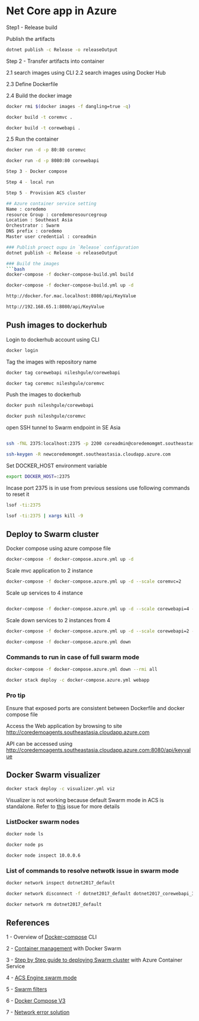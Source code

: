 # Net Core app in Azure

Step1 - Release build

Publish the artifacts
```bash
dotnet publish -c Release -o releaseOutput
```

Step 2 - Transfer artifacts into container

2.1 search images using CLI
2.2 search images using Docker Hub

2.3 Define Dockerfile

2.4 
Build the docker image
```bash 
docker rmi $(docker images -f dangling=true -q)

docker build -t coremvc .

docker build -t corewebapi .
```

2.5 Run the container 
```bash
docker run -d -p 80:80 coremvc

docker run -d -p 8080:80 corewebapi

Step 3 - Docker compose

Step 4 - local run

Step 5 - Provision ACS cluster

## Azure container service setting
Name : coredemo
resource Group : coredemoresourcegroup
Location : Southeast Asia
Orchestrator : Swarm
DNS prefix : coredemo
Master user credential : coreadmin

### Publish proect oupu in `Release` configuration
dotnet publish -c Release -o releaseOutput  

### Build the images
```bash
docker-compose -f docker-compose-build.yml build

docker-compose -f docker-compose-build.yml up -d

http://docker.for.mac.localhost:8080/api/KeyValue

http://192.168.65.1:8080/api/KeyValue
```

## Push images to dockerhub

Login to dockerhub account using CLI 
```bash
docker login
``` 

Tag the images with repository name

```bash
docker tag corewebapi nileshgule/corewebapi

docker tag coremvc nileshgule/coremvc
```

Push the images to dockerhub

```bash
docker push nileshgule/corewebapi

docker push nileshgule/coremvc
```

open SSH tunnel to Swarm endpoint in SE Asia
```bash

ssh -fNL 2375:localhost:2375 -p 2200 coreadmin@coredemomgmt.southeastasia.cloudapp.azure.com

ssh-keygen -R newcoredemomgmt.southeastasia.cloudapp.azure.com
```


Set DOCKER_HOST environment variable  
```bash
export DOCKER_HOST=:2375
```

Incase port 2375 is in use from previous sessions use following commands to reset it
```bash
lsof -ti:2375

lsof -ti:2375 | xargs kill -9
```

## Deploy to Swarm cluster
Docker compose using azure compose file
```bash
docker-compose -f docker-compose.azure.yml up -d
``` 

Scale mvc application to 2 instance
```bash
docker-compose -f docker-compose.azure.yml up -d --scale coremvc=2
```

Scale up services to 4 instance
```bash

docker-compose -f docker-compose.azure.yml up -d --scale corewebapi=4 --scale coremvc=4
```

Scale down services to 2 instances from 4
```bash
docker-compose -f docker-compose.azure.yml up -d --scale corewebapi=2 --scale coremvc=2

docker-compose -f docker-compose.azure.yml down
```

### Commands to run in case of full swarm mode
```bash
docker-compose -f docker-compose.azure.yml down --rmi all

docker stack deploy -c docker-compose.azure.yml webapp
```

### Pro tip
Ensure that exposed ports are consistent between Dockerfile and docker compose file

Access the Web application by browsing to site
http://coredemoagents.southeastasia.cloudapp.azure.com

API can be accessed using 
http://coredemoagents.southeastasia.cloudapp.azure.com:8080/api/keyvalue

## Docker Swarm visualizer
```bash
docker stack deploy -c visualizer.yml viz
```
Visualizer is not working because default Swarm mode in ACS is standalone. Refer to [this](https://github.com/portainer/portainer/issues/704) issue for more details
### ListDocker swarm nodes
```bash
docker node ls

docker node ps

docker node inspect 10.0.0.6
```

### List of commands to resolve netwotk issue in swarm mode
```bash
docker network inspect dotnet2017_default

docker network disconnect -f dotnet2017_default dotnet2017_corewebapi_3

docker network rm dotnet2017_default
```


References
---
1 - Overview of [Docker-compose](https://docs.docker.com/compose/reference/overview/) CLI

2 - [Container management](https://docs.microsoft.com/en-us/azure/container-service/dcos-swarm/container-service-docker-swarm) with Docker Swarm

3 - [Step by Step guide to deploying Swarm cluster](http://cloudify.co/2016/11/22/step-by-step-guide-deploying-docker-swarm-with-azure-container-service.html)  with Azure Container Service

4 - [ACS Engine swarm mode](https://azure.microsoft.com/en-us/resources/templates/101-acsengine-swarmmode/)

5 - [Swarm filters](https://docs.docker.com/swarm/scheduler/filter/#use-a-constraint-filter)

6 - [Docker Compose V3](https://docs.docker.com/compose/compose-file/#build)

7 - [Network error solution](https://parekhparthesh.blogspot.sg/2016/08/docker-unable-to-remove-network-has.html)